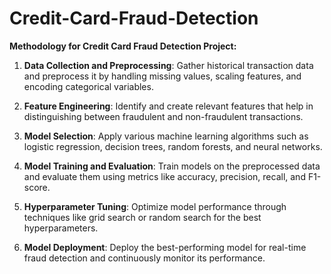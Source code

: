 # Credit-Card-Fraud-Detection


**Methodology for Credit Card Fraud Detection Project:**

1. **Data Collection and Preprocessing**: Gather historical transaction data and preprocess it by handling missing values, scaling features, and encoding categorical variables.

2. **Feature Engineering**: Identify and create relevant features that help in distinguishing between fraudulent and non-fraudulent transactions.

3. **Model Selection**: Apply various machine learning algorithms such as logistic regression, decision trees, random forests, and neural networks.

4. **Model Training and Evaluation**: Train models on the preprocessed data and evaluate them using metrics like accuracy, precision, recall, and F1-score.

5. **Hyperparameter Tuning**: Optimize model performance through techniques like grid search or random search for the best hyperparameters.

6. **Model Deployment**: Deploy the best-performing model for real-time fraud detection and continuously monitor its performance.
